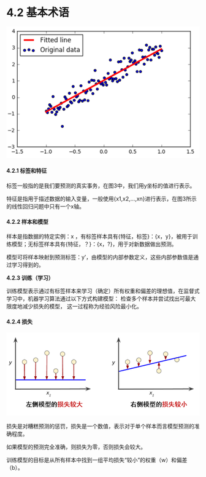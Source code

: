 # 4.2 基本术语

![&#x56FE;4-3 &#x7EBF;&#x6027;&#x56DE;&#x5F52;&#x57FA;&#x672C;&#x6A21;&#x578B;](../.gitbook/assets/tu-pian-3.png)

#### 4.2.1 标签和特征

标签一般指的是我们要预测的真实事务，在图3中，我们用y坐标的值进行表示。

特征是指用于描述数据的输入变量，一般使用{x1,x2,…,xn}进行表示，在图3所示的线性回归问题中只有一个x轴。

#### 4.2.2 样本和模型

样本是指数据的特定实例：x ，有标签样本具有{特征，标签}：{x，y}，被用于训练模型；无标签样本具有{特征，？}：{x，?}，用于对新数据做出预测。

模型可将样本映射到预测标签：y’，由模型的内部参数定义，这些内部参数值是通过学习得到的。

**4.2.3 训练（学习）**

训练模型表示通过有标签样本来学习（确定）所有权重和偏差的理想值，在监督式学习中，机器学习算法通过以下方式构建模型： 检查多个样本并尝试找出可最大限度地减少损失的模型， 这一过程称为经验风险最小化。

#### 4.2.4 损失

![&#x56FE; 4 &#x6A21;&#x578B;&#x7684;&#x635F;&#x5931;](../.gitbook/assets/bu-huo%20%281%29.PNG)

损失是对糟糕预测的惩罚，损失是一个数值，表示对于单个样本而言模型预测的准确程度。

如果模型的预测完全准确，则损失为零，否则损失会较大。

训练模型的目标是从所有样本中找到一组平均损失“较小”的权重（w）和偏差（b）。

